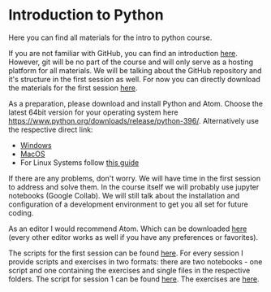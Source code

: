 # Introduction to Python
Here you can find all materials for the intro to python course.

If you are not familiar with GitHub, you can find an introduction [here](https://product.hubspot.com/blog/git-and-github-tutorial-for-beginners).
However, git will be no part of the course and will only serve as a hosting platform for all materials.
We will be talking about the GitHub repository and it's structure in the first session as well.
For now you can directly download the materials for the first session [here](https://github.com/MisterXY89/intro-to-python/archive/refs/heads/main.zip).


As a preparation, please download and install Python and Atom.
Choose the latest 64bit version for your operating system here https://www.python.org/downloads/release/python-396/.
Alternatively use the respective direct link:

- [Windows](https://www.python.org/ftp/python/3.9.6/python-3.9.6-amd64.exe)
- [MacOS](https://www.python.org/ftp/python/3.9.6/python-3.9.6-macos11.pkg)
- For Linux Systems follow [this guide](https://tecadmin.net/how-to-install-python-3-9-on-ubuntu-20-04/)


If there are any problems, don't worry. We will have time in the first session to address and solve them.
In the course itself we will probably use jupyter notebooks (Google Collab).
We will still talk about the installation and configuration of a development environment to get you all set for future coding.

As an editor I would recommend Atom. Which can be downloaded [here](https://atom.io/) (every other editor works as well if you have any preferences or favorites).

The scripts for the first session can be found [here](https://github.com/MisterXY89/intro-to-python/tree/main/session_1).
For every session I provide scripts and exercises in two formats: there are two notebooks - one script and one containing the exercises and single files in the respective folders.
The script for session 1 can be found [here](https://colab.research.google.com/drive/16ORcXM3vurNakmwjL71yfgJg5yZRcGkh?usp=sharing).
The exercises are [here](https://colab.research.google.com/drive/1Far5OmDTl9E64MoijVQH9XvzL9v-gPgW?usp=sharing). 
